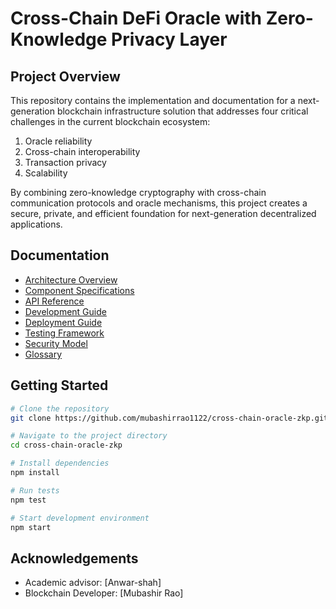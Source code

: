 # Cross-Chain DeFi Oracle with Zero-Knowledge Privacy Layer



## Project Overview

This repository contains the implementation and documentation for a next-generation blockchain infrastructure solution that addresses four critical challenges in the current blockchain ecosystem:

1. Oracle reliability
2. Cross-chain interoperability
3. Transaction privacy
4. Scalability

By combining zero-knowledge cryptography with cross-chain communication protocols and oracle mechanisms, this project creates a secure, private, and efficient foundation for next-generation decentralized applications.

## Documentation

- [Architecture Overview](architecture/overview.md)
- [Component Specifications](specifications/index.md)
- [API Reference](api/index.md)
- [Development Guide](guides/development.md)
- [Deployment Guide](guides/deployment.md)
- [Testing Framework](index.md)
- [Security Model](index.md)
- [Glossary](glossary.md)

## Getting Started

```bash
# Clone the repository
git clone https://github.com/mubashirrao1122/cross-chain-oracle-zkp.git

# Navigate to the project directory
cd cross-chain-oracle-zkp

# Install dependencies
npm install

# Run tests
npm test

# Start development environment
npm start
```


## Acknowledgements

- Academic advisor: [Anwar-shah]
- Blockchain Developer: [Mubashir Rao]
